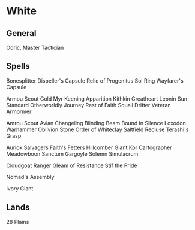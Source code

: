 # White

## General
Odric, Master Tactician

## Spells
Bonesplitter
Dispeller's Capsule
Relic of Progenitus
Sol Ring
Wayfarer's Capsule

Armou Scout
Gold Myr
Keening Apparition
Kithkin Greatheart
Leonin Sun Standard
Otherworldly Journey
Rest of Faith
Squall Drifter
Veteran Armormer

Amrou Scout
Avian Changeling
Blinding Beam
Bound in Silence
Loxodon Warhammer
Oblivion Stone
Order of Whiteclay
Saltfield Recluse
Terashi's Grasp

Auriok Salvagers
Faith's Fetters
Hillcomber Giant
Kor Cartographer
Meadowboon
Sanctum Gargoyle
Solemn Simulacrum

Cloudgoat Ranger
Gleam of Resistance
Stif the Pride

Nomad's Assembly

Ivory Giant

## Lands
28 Plains
